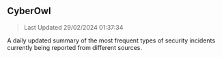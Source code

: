 ## CyberOwl 
> Last Updated 29/02/2024 01:37:34 


A daily updated summary of the most frequent types of security incidents currently being reported from different sources.

